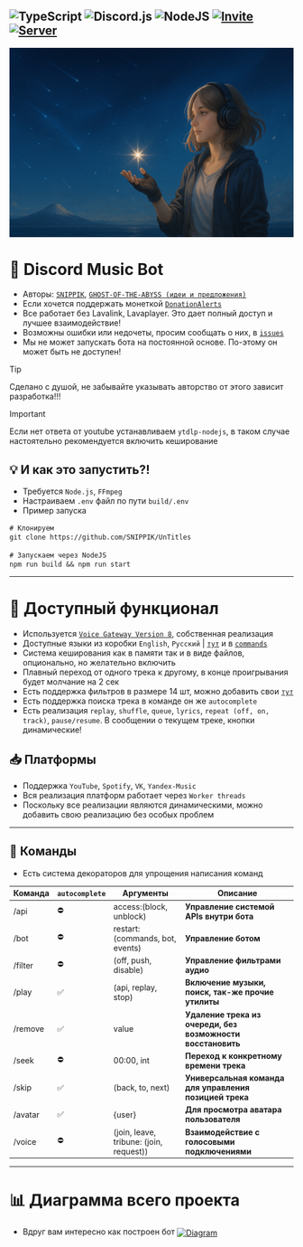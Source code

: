 ![TypeScript](https://img.shields.io/badge/typescript-%23007ACC.svg?style=for-the-badge&logo=typescript&logoColor=white)
![Discord.js](https://img.shields.io/badge/discord.js-%23CB3837.svg?style=for-the-badge&logo=npm&logoColor=white)
![NodeJS](https://img.shields.io/badge/node.js-6DA55F?style=for-the-badge&logo=node.js&logoColor=white)
[![Invite](https://img.shields.io/badge/Add%20the%20bot-%235865F2.svg?style=for-the-badge&logo=discord&logoColor=white)](https://discord.com/oauth2/authorize?client_id=623170593268957214)
[![Server](https://img.shields.io/badge/Support%20Server-%235865F2.svg?style=for-the-badge&logo=discord&logoColor=white)](https://discord.gg/qMf2Sv3)
---

[<img align="center" alt="Woman" width="" src=".github/images/woman.png" />]()

# 🌟 Discord Music Bot
- Авторы: [`SNIPPIK`](https://github.com/SNIPPIK), [`GHOST-OF-THE-ABYSS (идеи и предложения)`](https://github.com/GHOST-OF-THE-ABYSS)
- Если хочется поддержать монеткой [`DonationAlerts`](https://www.donationalerts.com/r/snippik)
- Все работает без Lavalink, Lavaplayer. Это дает полный доступ и лучшее взаимодействие!
- Возможны ошибки или недочеты, просим сообщать о них, в [`issues`](https://github.com/SNIPPIK/UnTitles/issues)
- Мы не может запускать бота на постоянной основе. По-этому он может быть не доступен!

> [!TIP]
> Сделано с душой, не забывайте указывать авторство от этого зависит разработка!!!

> [!IMPORTANT]
> Если нет ответа от youtube устанавливаем `ytdlp-nodejs`, в таком случае настоятельно рекомендуется включить кеширование


## 💡 И как это запустить?!
- Требуется `Node.js`, `FFmpeg`
- Настраиваем `.env` файл по пути `build/.env`
- Пример запуска
```shell
# Клонируем
git clone https://github.com/SNIPPIK/UnTitles

# Запускаем через NodeJS
npm run build && npm run start
```

---
# 🔩 Доступный функционал
- Используется [`Voice Gateway Version 8`](https://discord.com/developers/docs/topics/voice-connections), собственная реализация
- Доступные языки из коробки `English`, `Русский` | [`тут`](src/services/locale/languages.json) и в [`commands`](src/handlers/commands)
- Система кеширования как в памяти так и в виде файлов, опционально, но желательно включить
- Плавный переход от одного трека к другому, в конце проигрывания будет молчание на 2 сек
- Есть поддержка фильтров в размере 14 шт, можно добавить свои [`тут`](src/services/player/filters.json)
- Есть поддержка поиска трека в команде он же `autocomplete`
- Есть реализация `replay`, `shuffle`, `queue`, `lyrics`, `repeat (off, on, track)`, `pause/resume`. В сообщении о текущем треке, кнопки динамические!
## 📥 Платформы
- Поддержка `YouTube`, `Spotify`, `VK`, `Yandex-Music`
- Вся реализация платформ работает через `Worker threads`
- Поскольку все реализации являются динамическими, можно добавить свою реализацию без особых проблем
---
## 📌 Команды
- Есть система декораторов для упрощения написания команд

| Команда | `autocomplete` | Аргументы                               | Описание                                                    | 
|---------|----------------|-----------------------------------------|-------------------------------------------------------------|
| /api    | ⛔              | access:(block, unblock)                 | **Управление системой APIs внутри бота**                    |
| /bot    | ⛔              | restart:(commands, bot, events)         | **Управление ботом**                                        |
| /filter | ⛔              | (off, push, disable)                    | **Управление фильтрами аудио**                              |
| /play   | ✅              | (api, replay, stop)                     | **Включение музыки, поиск, так-же прочие утилиты**          |
| /remove | ✅              | value                                   | **Удаление трека из очереди, без возможности восстановить** | 
| /seek   | ⛔              | 00:00, int                              | **Переход к конкретному времени трека**                     |
| /skip   | ✅              | (back, to, next)                        | **Универсальная команда для управления позицией трека**     |
| /avatar | ✅              | {user}                                  | **Для просмотра аватара пользователя**                      |
| /voice  | ⛔              | (join, leave, tribune: (join, request)) | **Взаимодействие с голосовыми подключениями**               |
---
# 📊 Диаграмма всего проекта
- Вдруг вам интересно как построен бот
[<img align="center" alt="Diagram" width="" src=".github/images/src.png" />]()